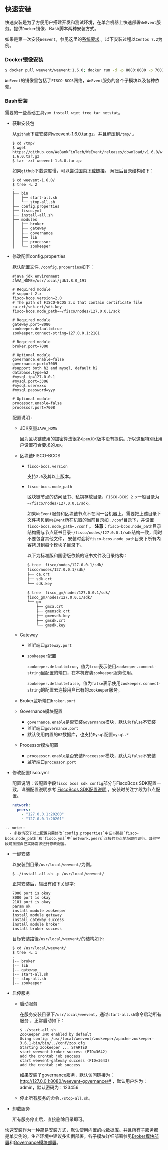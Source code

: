 ## 快速安装

快速安装是为了方便用户搭建开发和测试环境，在单台机器上快速部署`WeEvent`服务。提供`Docker`镜像、Bash脚本两种安装方式。

如果是第一次安装`WeEvent`，参见这里的[系统要求](./environment.html) 。以下安装过程以`Centos 7.2`为例。

### Docker镜像安装

  ```bash
  $ docker pull weevent/weevent:1.6.0; docker run -d -p 8080:8080 -p 7001:7001 weevent/weevent:1.6.0 /root/run.sh
  ```

  `WeEvent`的镜像里包括了`FISCO-BCOS`网络，`WeEvent`服务的各个子模块以及各种依赖。


### Bash安装

需要的一些基础工具`yum install wget tree tar netstat`。

- 获取安装包

  从`github`下载安装包[weevent-1.6.0.tar.gz](https://github.com/WeBankFinTech/WeEvent/releases/download/v1.6.0/weevent-1.6.0.tar.gz)，并且解压到`/tmp/` 。

  ```shell
  $ cd /tmp/
  $ wget https://github.com/WeBankFinTech/WeEvent/releases/download/v1.6.0/weevent-1.6.0.tar.gz
  $ tar -zxf weevent-1.6.0.tar.gz
  ```

  如果`github`下载速度慢，可以尝试[国内下载链接](https://osp-1257653870.cos.ap-guangzhou.myqcloud.com/WeEvent/download/releases/v1.6.0/weevent-1.6.0.tar.gz)。
解压后目录结构如下：
  
  ```shell
  $ cd weevent-1.6.0/
  $ tree -L 2
  .
  ├── bin
  │   ├── start-all.sh
  │   └── stop-all.sh
  ├── config.properties
  ├── fisco.yml
  ├── install-all.sh
  ├── modules
  │   ├── broker
  │   ├── gateway
  │   ├── governance
  │   ├── lib
  │   ├── processor
  │   └── zookeeper
  ```
  
- 修改配置config.properties

  默认配置文件`./config.properties`如下：

  ```properties
  #java jdk environment
  JAVA_HOME=/usr/local/jdk1.8.0_191
  
  # Required module
  # support 2.x
  fisco-bcos.version=2.0
  # The path of FISCO-BCOS 2.x that contain certificate file ca.crt/sdk.crt/sdk.key
  fisco-bcos.node_path=~/fisco/nodes/127.0.0.1/sdk
  
  # Required module
  gateway.port=8080
  zookeeper.default=true
  zookeeper.connect-string=127.0.0.1:2181
  
  # Required module
  broker.port=7000
  
  # Optional module
  governance.enable=false
  governance.port=7009
  #support both h2 and mysql, default h2
  database.type=h2
  #mysql.ip=127.0.0.1
  #mysql.port=3306
  #mysql.user=xxx
  #mysql.password=yyy
  
  # Optional module
  processor.enable=false
  processor.port=7008
  ```
  
  配置说明 :
  
  - JDK变量`JAVA_HOME`
    
    因为区块链使用的加密算法很多`OpenJDK`版本没有提供。所以这里特别让用户设置符合要求的`JDK`。
    
  - 区块链FISCO-BCOS
  
    - `fisco-bcos.version`
  
      支持`2.0`及其以上版本。
  
    - `fisco-bcos.node_path`
  
      区块链节点的访问证书、私钥存放目录，`FISCO-BCOS 2.x`一般目录为`~/fisco/nodes/127.0.0.1/sdk`。
  
      如果`WeEvent`服务和区块链节点不在同一台机器上，需要把上述目录下文件拷贝到`WeEvent`所在机器的当前目录如 `./conf`目录下，并设置`fisco-bcos.node_path=./conf` 。 **注意**：`fisco-bcos.node_path`目录结构需与节点证书目录`~/fisco/nodes/127.0.0.1/sdk`结构一致，同时不要包含其他文件， 安装时会将`fisco-bcos.node_path`目录下所有内容拷贝到每个模块子目录下。
      
      以下为标准版和国密版依赖的证书文件及目录结构：
      
      ```bash
      $ tree  fisco/nodes/127.0.0.1/sdk/
      fisco/nodes/127.0.0.1/sdk/
      ├── ca.crt
      ├── sdk.crt
      └── sdk.key
      
      $ tree  fisco_gm/nodes/127.0.0.1/sdk/
      fisco_gm/nodes/127.0.0.1/sdk/
      └── gm
          ├── gmca.crt
          ├── gmensdk.crt
          ├── gmensdk.key
          ├── gmsdk.crt
          └── gmsdk.key
      ```
  
  - Gateway
  
    - 监听端口`gateway.port`
  
    - `zookeeper`配置
  
      `zookeeper.default=true`，值为`true`表示使用`zookeeper.connect-string`里配置的端口，在本机安装`zookeeper`服务使用。
  
      `zookeeper.default=false`，值为`false`表示使用`zookeeper.connect-string`的配置去连接用户已有的`zookeeper`服务。
  
  - Broker监听端口`broker.port`
  
  - Governance模块配置
  
    - `governance.enable`是否安装`Governance`模块，默认为`false`不安装
    - 监听端口`governance.port`
    - 默认使用内置的`H2`数据库，也支持`Mysql`配置`mysql.*`
  
  - Processor模块配置
  
    - `proceessor.enable`是否安装`Proceessor`模块，默认为`false`不安装
    - 监听端口`processor.port`
  
- 修改配置fisco.yml

  配置说明：该配置字段`fisco bcos sdk config`部分与FiscoBcos SDK配置一致，详细配置说明参考 [FiscoBcos SDK配置说明](https://fisco-bcos-documentation.readthedocs.io/zh_CN/latest/docs/sdk/java_sdk/configuration.html) ，安装时关注字段为节点配置。

  ```yaml
  network:
    peers:
      - "127.0.0.1:20200"
      - "127.0.0.1:20201"
  ```


```eval_rst
.. note::
  - 多数情况下以上配置只需修改`config.properties`中证书路径`fisco-bcos.node_path`和`fisco.yml`中`network.peers`连接的节点地址即可运行。其他字段可按照自己实际需求进行修改配置。
```



- 一键安装

  以安装到目录`/usr/local/weevent/`为例。

  ```shell
  $ ./install-all.sh -p /usr/local/weevent/
  ```

  正常安装后，输出有如下关键字:

  ```
  7000 port is okay
  8080 port is okay
  2181 port is okay
  param ok
  install module zookeeper
  install module gateway 
  install gateway success 
  install module broker 
  install broker success 
  ```

  目标安装路径`/usr/local/weevent/`的结构如下:

  ```shell
  $ cd /usr/local/weevent/
  $ tree -L 1
  .
  |-- broker
  |-- lib
  |-- gateway
  |-- start-all.sh
  |-- stop-all.sh
  |-- zookeeper
  ```

- 启停服务
  - 启动服务

    在服务安装目录下`/usr/local/weevent`，通过`start-all.sh`命令启动所有服务 ，正常启动如下：

    ```shell
    $ ./start-all.sh
    ZooKeeper JMX enabled by default
    Using config: /usr/local/weevent/zookeeper/apache-zookeeper-3.6.1-bin/bin/../conf/zoo.cfg
    Starting zookeeper ... STARTED
    start weevent-broker success (PID=3642)
    add the crontab job success
    start weevent-gateway success (PID=3643)
    add the crontab job success
    ```
    
    如果安装了governance服务，默认访问链接为：http://127.0.0.1:8080/weevent-governance/# ，默认用户名为：admin，默认密码为：123456

  - 停止所有服务的命令`./stop-all.sh`。

- 卸载服务

  所有服务停止后，直接删除目录即可。
  


快速安装作为一种简易安装方式，默认使用内置的`H2`数据库。并且所有子服务都是单实例的，生产环境中建议多实例部署。各子模块详细部署参见[Broker模块部署](./module/broker.html)和[Governance模块部署](./module/governance.html)。
